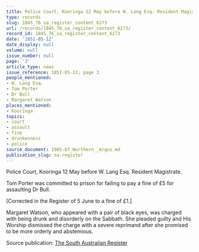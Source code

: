 ```yaml
---
title: Police Court, Kooringa 12 May before W. Lang Esq. Resident Magistrate
type: records
slug: 1845_76_sa_register_content_6273
url: /records/1845_76_sa_register_content_6273/
record_id: 1845_76_sa_register_content_6273
date: '1851-05-12'
date_display: null
volume: null
issue_number: null
page: '3'
article_type: news
issue_reference: 1851-05-12, page 3
people_mentioned:
- W. Lang Esq.
- Tom Porter
- Dr Bull
- Margaret Watson
places_mentioned:
- Kooringa
topics:
- court
- assault
- fine
- drunkenness
- police
source_document: 1985-87_Northern__Argus.md
publication_slug: sa-register
---
```


Police Court, Kooringa 12 May before W. Lang Esq. Resident Magistrate.

Tom Porter was committed to prison for failing to pay a fine of £5 for assaulting Dr Bull.

[Corrected in the Register of 5 June to a fine of £1.]

Margaret Watson, who appeared with a pair of black eyes, was charged with being drunk and disorderly on the Sabbath.  She pleaded guilty and His Worship dismissed the charge with a severe reprimand after she promised to be more orderly and abstemious.

Source publication: [The South Australian Register](/publications/sa-register/)

